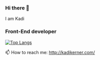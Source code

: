 ### Hi there 👋

I am Kadi
### Front-End developer

[![Top Langs](https://github-readme-stats.vercel.app/api/top-langs/?username=punane06&layout=compact)](https://github.com/anuraghazra/github-readme-stats)

📫 How to reach me: http://kadikerner.com/
